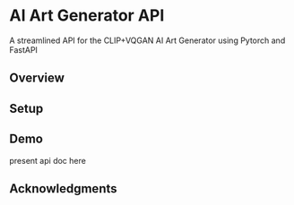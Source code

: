 # AI Art Generator API
A streamlined API for the CLIP+VQGAN AI Art Generator using Pytorch and FastAPI

## Overview


## Setup


## Demo
present api doc here


## Acknowledgments
